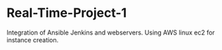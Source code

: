 # Real-Time-Project-1
Integration of Ansible Jenkins and webservers. Using AWS linux ec2 for instance creation.
